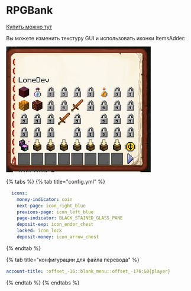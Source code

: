 # RPGBank

[Купить можно тут](https://www.spigotmc.org/resources/%E2%9C%85must-have%E2%9C%85-rpgbank-store-your-items-exp-and-money-using-villagers-npcs-and-custom-gui.29139/)

Вы можете изменить текстуру GUI и использовать иконки ItemsAdder:

![](../../.gitbook/assets/image%20%2812%29.png)

{% tabs %}
{% tab title="config.yml" %}
```yaml
  icons:
    money-indicator: coin
    next-page: icon_right_blue
    previous-page: icon_left_blue
    page-indicator: BLACK_STAINED_GLASS_PANE
    deposit-exp: icon_ender_chest
    locked: icon_lock
    deposit-money: icon_arrow_chest
```
{% endtab %}

{% tab title="конфигурации для файла перевода" %}
```yaml
account-title: :offset_-16::blank_menu::offset_-176:&0{player}
```
{% endtab %}
{% endtabs %}



